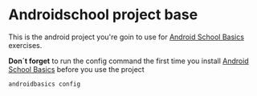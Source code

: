 # Androidschool project base

This is the android project you're goin to use for [Android School Basics](https://github.com/yellowme/androidschoolbasics) exercises.

**Don´t forget** to run the config command the first time you install [Android School Basics](https://github.com/yellowme/androidschoolbasics) before you use the project

`androidbasics config`

